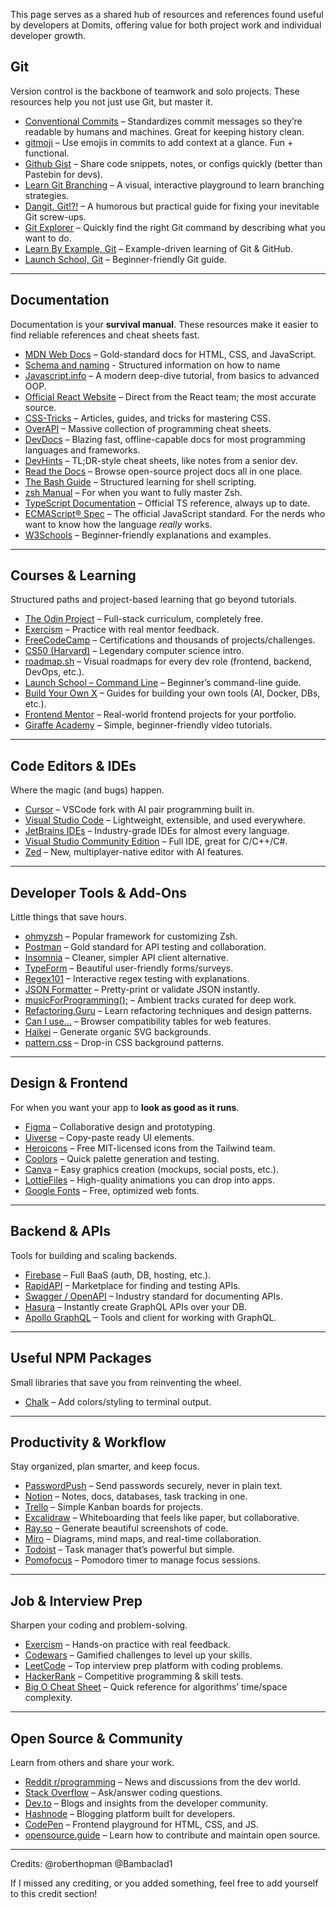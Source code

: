 
This page serves as a shared hub of resources and references found useful by developers at Domits, offering value for both project work and individual developer growth.

## Git

Version control is the backbone of teamwork and solo projects. These resources help you not just use Git, but master it.

* [Conventional Commits](https://www.conventionalcommits.org/en/v1.0.0/) – Standardizes commit messages so they’re readable by humans and machines. Great for keeping history clean.
* [gitmoji](https://gitmoji.dev/) – Use emojis in commits to add context at a glance. Fun + functional.
* [Github Gist](https://gist.github.com/) – Share code snippets, notes, or configs quickly (better than Pastebin for devs).
* [Learn Git Branching](https://learngitbranching.js.org/) – A visual, interactive playground to learn branching strategies.
* [Dangit, Git!?!](https://dangitgit.com/en/) – A humorous but practical guide for fixing your inevitable Git screw-ups.
* [Git Explorer](https://git.gaozih.com/) – Quickly find the right Git command by describing what you want to do.
* [Learn By Example, Git](https://learnbyexample.github.io/curated_resources/git_and_github.html) – Example-driven learning of Git & GitHub.
* [Launch School, Git](https://launchschool.com/books/git) – Beginner-friendly Git guide.

---

## Documentation

Documentation is your **survival manual**. These resources make it easier to find reliable references and cheat sheets fast.

* [MDN Web Docs](https://developer.mozilla.org/en-US/) – Gold-standard docs for HTML, CSS, and JavaScript.
* [Schema and naming](https://schema.org/docs/schemas.html) - Structured information on how to name
* [Javascript.info](https://javascript.info/) – A modern deep-dive tutorial, from basics to advanced OOP.
* [Official React Website](https://react.dev/) – Direct from the React team; the most accurate source.
* [CSS-Tricks](https://css-tricks.com/) – Articles, guides, and tricks for mastering CSS.
* [OverAPI](https://overapi.com/) – Massive collection of programming cheat sheets.
* [DevDocs](https://devdocs.io/) – Blazing fast, offline-capable docs for most programming languages and frameworks.
* [DevHints](https://devhints.io/) – TL;DR-style cheat sheets, like notes from a senior dev.
* [Read the Docs](https://about.readthedocs.com/?ref=app.readthedocs.org) – Browse open-source project docs all in one place.
* [The Bash Guide](https://guide.bash.academy/) – Structured learning for shell scripting.
* [zsh Manual](https://zsh.sourceforge.io/Doc/Release/index.html) – For when you want to fully master Zsh.
* [TypeScript Documentation](https://www.typescriptlang.org/) – Official TS reference, always up to date.
* [ECMAScript® Spec](https://tc39.es/ecma262/) – The official JavaScript standard. For the nerds who want to know how the language *really* works.
* [W3Schools](https://www.w3schools.com/) – Beginner-friendly explanations and examples.
---

## Courses & Learning

Structured paths and project-based learning that go beyond tutorials.

* [The Odin Project](https://www.theodinproject.com/) – Full-stack curriculum, completely free.
* [Exercism](https://exercism.org/) – Practice with real mentor feedback.
* [FreeCodeCamp](https://www.freecodecamp.org/) – Certifications and thousands of projects/challenges.
* [CS50 (Harvard)](https://cs50.harvard.edu/x/) – Legendary computer science intro.
* [roadmap.sh](https://roadmap.sh) – Visual roadmaps for every dev role (frontend, backend, DevOps, etc.).
* [Launch School – Command Line](https://launchschool.com/books/command_line) – Beginner’s command-line guide.
* [Build Your Own X](https://build-your-own-x.vercel.app/) – Guides for building your own tools (AI, Docker, DBs, etc.).
* [Frontend Mentor](https://www.frontendmentor.io/) – Real-world frontend projects for your portfolio.
* [Giraffe Academy](https://www.giraffeacademy.com/) – Simple, beginner-friendly video tutorials.

---

## Code Editors & IDEs

Where the magic (and bugs) happen.

* [Cursor](https://cursor.com/) – VSCode fork with AI pair programming built in.
* [Visual Studio Code](https://code.visualstudio.com/) – Lightweight, extensible, and used everywhere.
* [JetBrains IDEs](https://www.jetbrains.com/) – Industry-grade IDEs for almost every language.
* [Visual Studio Community Edition](https://visualstudio.microsoft.com/vs/community/) – Full IDE, great for C/C++/C#.
* [Zed](https://zed.dev/) – New, multiplayer-native editor with AI features.

---

## Developer Tools & Add-Ons

Little things that save hours.

* [ohmyzsh](https://github.com/ohmyzsh/ohmyzsh) – Popular framework for customizing Zsh.
* [Postman](https://www.postman.com/) – Gold standard for API testing and collaboration.
* [Insomnia](https://insomnia.rest/) – Cleaner, simpler API client alternative.
* [TypeForm](https://www.typeform.com/) – Beautiful user-friendly forms/surveys.
* [Regex101](https://regex101.com/) – Interactive regex testing with explanations.
* [JSON Formatter](https://jsonformatter.curiousconcept.com/) – Pretty-print or validate JSON instantly.
* [musicForProgramming();](https://musicforprogramming.net/latest/) – Ambient tracks curated for deep work.
* [Refactoring.Guru](https://refactoring.guru/) – Learn refactoring techniques and design patterns.
* [Can I use…](https://caniuse.com/) – Browser compatibility tables for web features.
* [Haikei](https://haikei.app/) – Generate organic SVG backgrounds.
* [pattern.css](https://bansal.io/pattern-css) – Drop-in CSS background patterns.

---

## Design & Frontend

For when you want your app to **look as good as it runs**.

* [Figma](https://www.figma.com/) – Collaborative design and prototyping.
* [Uiverse](https://uiverse.io/) – Copy-paste ready UI elements.
* [Heroicons](https://heroicons.com/) – Free MIT-licensed icons from the Tailwind team.
* [Coolors](https://coolors.co/) – Quick palette generation and testing.
* [Canva](https://www.canva.com/) – Easy graphics creation (mockups, social posts, etc.).
* [LottieFiles](https://lottiefiles.com/) – High-quality animations you can drop into apps.
* [Google Fonts](https://fonts.google.com/) – Free, optimized web fonts.

---

## Backend & APIs

Tools for building and scaling backends.

* [Firebase](https://firebase.google.com/) – Full BaaS (auth, DB, hosting, etc.).
* [RapidAPI](https://rapidapi.com/) – Marketplace for finding and testing APIs.
* [Swagger / OpenAPI](https://swagger.io/) – Industry standard for documenting APIs.
* [Hasura](https://hasura.io/) – Instantly create GraphQL APIs over your DB.
* [Apollo GraphQL](https://www.apollographql.com/) – Tools and client for working with GraphQL.

---

## Useful NPM Packages

Small libraries that save you from reinventing the wheel.

* [Chalk](https://www.npmjs.com/package/chalk) – Add colors/styling to terminal output.

---

## Productivity & Workflow

Stay organized, plan smarter, and keep focus.

* [PasswordPush](https://eu.pwpush.com/) – Send passwords securely, never in plain text.
* [Notion](https://www.notion.so/) – Notes, docs, databases, task tracking in one.
* [Trello](https://trello.com/) – Simple Kanban boards for projects.
* [Excalidraw](https://excalidraw.com/) – Whiteboarding that feels like paper, but collaborative.
* [Ray.so](https://ray.so/) – Generate beautiful screenshots of code.
* [Miro](https://miro.com/) – Diagrams, mind maps, and real-time collaboration.
* [Todoist](https://todoist.com/) – Task manager that’s powerful but simple.
* [Pomofocus](https://pomofocus.io/) – Pomodoro timer to manage focus sessions.


---

## Job & Interview Prep

Sharpen your coding and problem-solving.

* [Exercism](https://exercism.org/) – Hands-on practice with real feedback.
* [Codewars](https://www.codewars.com/) – Gamified challenges to level up your skills.
* [LeetCode](https://leetcode.com/) – Top interview prep platform with coding problems.
* [HackerRank](https://www.hackerrank.com/) – Competitive programming & skill tests.
* [Big O Cheat Sheet](https://www.bigocheatsheet.com/) – Quick reference for algorithms’ time/space complexity.

---

## Open Source & Community

Learn from others and share your work.

* [Reddit r/programming](https://www.reddit.com/r/programming/) – News and discussions from the dev world.
* [Stack Overflow](https://stackoverflow.com/) – Ask/answer coding questions.
* [Dev.to](https://dev.to/) – Blogs and insights from the developer community.
* [Hashnode](https://hashnode.com/) – Blogging platform built for developers.
* [CodePen](https://codepen.io/) – Frontend playground for HTML, CSS, and JS.
* [opensource.guide](https://opensource.guide/) – Learn how to contribute and maintain open source.

---

Credits:
@roberthopman
@Bambaclad1

If I missed any crediting, or you added something, feel free to add yourself to this credit section!


